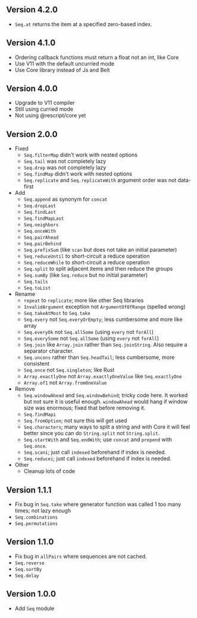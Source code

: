 ## Version 4.2.0

- `Seq.at` returns the item at a specified zero-based index.

## Version 4.1.0

- Ordering callback functions must return a float not an int, like Core
- Use V11 with the default uncurried mode
- Use Core library instead of Js and Belt

## Version 4.0.0

- Upgrade to V11 compiler
- Still using curried mode
- Not using @rescript/core yet

## Version 2.0.0

- Fixed
  - `Seq.filterMap` didn't work with nested options
  - `Seq.tail` was not completely lazy
  - `Seq.drop` was not completely lazy
  - `Seq.findMap` didn't work with nested options
  - `Seq.replicate` and `Seq.replicateWith` argument order was not data-first
- Add
  - `Seq.append` as synonym for `concat`
  - `Seq.dropLast`
  - `Seq.findLast`
  - `Seq.findMapLast`
  - `Seq.neighbors`
  - `Seq.onceWith`
  - `Seq.pairAhead`
  - `Seq.pairBehind`
  - `Seq.prefixSum` (like `scan` but does not take an initial parameter)
  - `Seq.reduceUntil` to short-circuit a reduce operation
  - `Seq.reduceWhile` to short-circuit a reduce operation
  - `Seq.split` to split adjacent items and then reduce the groups
  - `Seq.sumBy` (like `Seq.reduce` but no initial parameter)
  - `Seq.tails`
  - `Seq.toList`
- Rename
  - `repeat` to `replicate`; more like other Seq libraries
  - `InvalidArgument` exception not `ArgumentOfOfRange` (spelled wrong)
  - `Seq.takeAtMost` to `Seq.take`
  - `Seq.every` not `Seq.everyOrEmpty`; less cumbersome and more like array
  - `Seq.everyOk` not `Seq.allSome` (using `every` not `forAll`)
  - `Seq.everySome` not `Seq.allSome` (using `every` not `forAll`)
  - `Seq.join` like `Array.join` rather than `Seq.joinString`. Also require a separator character.
  - `Seq.uncons` rather than `Seq.headTail`; less cumbersome, more consistent
  - `Seq.once` not `Seq.singleton`; like Rust
  - `Array.exactlyOne` not `Array.exactlyOneValue` like `Seq.exactlyOne`
  - `Array.of1` not `Array.fromOneValue`
- Remove
  - `Seq.windowAhead` and `Seq.windowBehind`; tricky code here. It worked but not sure it is useful enough. `windowAhead` would hang if window size was enormous; fixed that before removing it.
  - `Seq.findMapi`
  - `Seq.fromOption`; not sure this will get used
  - `Seq.characters`; many ways to split a string and with Core it will feel better since you can do `String.split` not `String.split`.
  - `Seq.startWith` and `Seq.endWith`; use `concat` and `prepend` with `Seq.once`.
  - `Seq.scani`; just call `indexed` beforehand if index is needed.
  - `Seq.reducei`; just call `indexed` beforehand if index is needed.
- Other
  - Cleanup lots of code

## Version 1.1.1

- Fix bug in `Seq.take` where generator function was called 1 too many times; not lazy enough
- `Seq.combinations`
- `Seq.permutations`

## Version 1.1.0

- Fix bug in `allPairs` where sequences are not cached.
- `Seq.reverse`
- `Seq.sortBy`
- `Seq.delay`

## Version 1.0.0

- Add `Seq` module
